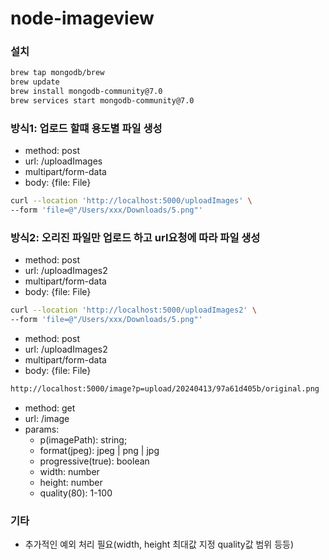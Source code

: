 # node-imageview

### 설치

```sh
brew tap mongodb/brew
brew update
brew install mongodb-community@7.0
brew services start mongodb-community@7.0
```


### 방식1: 업로드 할떄 용도별 파일 생성

- method: post
- url: /uploadImages
- multipart/form-data
- body: {file: File}

```sh
curl --location 'http://localhost:5000/uploadImages' \
--form 'file=@"/Users/xxx/Downloads/5.png"'
```

### 방식2: 오리진 파일만 업로드 하고 url요청에 따라 파일 생성

- method: post
- url: /uploadImages2
- multipart/form-data
- body: {file: File}

```sh
curl --location 'http://localhost:5000/uploadImages2' \
--form 'file=@"/Users/xxx/Downloads/5.png"'
```

- method: post
- url: /uploadImages2
- multipart/form-data
- body: {file: File}

```sh
http://localhost:5000/image?p=upload/20240413/97a61d405b/original.png
```

- method: get
- url: /image
- params:
  - p(imagePath): string;
  - format(jpeg): jpeg | png | jpg
  - progressive(true): boolean
  - width: number
  - height: number
  - quality(80): 1-100


### 기타
- 추가적인 예외 처리 필요(width, height 최대값 지정 quality값 범위 등등)